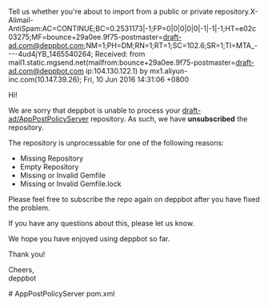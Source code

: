  Tell us whether you're about to import from a public or private repository.X-Alimail-AntiSpam:AC=CONTINUE;BC=0.2531173|-1;FP=0|0|0|0|0|-1|-1|-1;HT=e02c03275;MF=bounce+29a0ee.9f75-postmaster=draft-ad.com@deppbot.com;NM=1;PH=DM;RN=1;RT=1;SC=102.6;SR=1;TI=MTA_----4ud4jYB_1465540264;
Received: from mail1.static.mgsend.net(mailfrom:bounce+29a0ee.9f75-postmaster=draft-ad.com@deppbot.com ip:104.130.122.1)
          by mx1.aliyun-inc.com(10.147.39.26);
          Fri, 10 Jun 2016 14:31:06 +0800

<p>Hi!</p><p>We are sorry that deppbot is unable to process your <a href="https://github.com/draft-ad/AppPostPolicyServer" target="_blank">draft-ad/AppPostPolicyServer</a> repository. As such, we have <strong>unsubscribed</strong> the repository. </p><p>The repository is unprocessable for one of the following reasons:</p><ul><li>Missing Repository</li><li>Empty Repository</li><li>Missing or Invalid Gemfile</li><li>Missing or Invalid Gemfile.lock</li></ul><p>Please feel free to subscribe the repo again on deppbot after you have fixed the problem.</p><p>If you have any questions about this, please let us know.</p><p>We hope you have enjoyed using deppbot so far.</p><p>Thank you!</p><p>Cheers, <br />deppbot </p># AppPostPolicyServer
pom.xml
